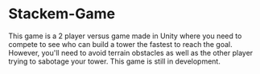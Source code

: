 # Stackem-Game
This game is a 2 player versus game made in Unity where you need to compete to see who can build a tower the fastest to reach the goal. However, you'll need to avoid terrain obstacles as well as the other player trying to sabotage your tower. This game is still in development.
